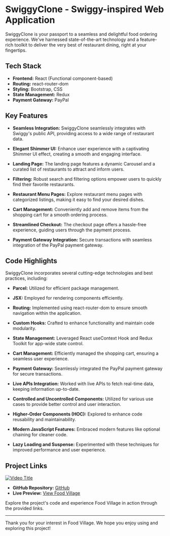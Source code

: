 # SwiggyClone - Swiggy-inspired Web Application

SwiggyClone is your passport to a seamless and delightful food ordering experience. We've harnessed state-of-the-art technology and a feature-rich toolkit to deliver the very best of restaurant dining, right at your fingertips.

## Tech Stack

- **Frontend:** React (Functional component-based)
- **Routing:** react-router-dom
- **Styling:** Bootstrap, CSS
- **State Management:** Redux 
- **Payment Gateway:** PayPal

## Key Features

- **Seamless Integration:** SwiggyClone seamlessly integrates with Swiggy's public API, providing access to a wide range of restaurant data.

- **Elegant Shimmer UI:** Enhance user experience with a captivating Shimmer UI effect, creating a smooth and engaging interface.

- **Landing Page:** The landing page features a dynamic Carousel and a curated list of restaurants to attract and inform users.

- **Filtering:** Robust search and filtering options empower users to quickly find their favorite restaurants.

- **Restaurant Menu Pages:** Explore restaurant menu pages with categorized listings, making it easy to find your desired dishes.

- **Cart Management:** Conveniently add and remove items from the shopping cart for a smooth ordering process.

- **Streamlined Checkout:** The checkout page offers a hassle-free experience, guiding users through the payment process.

- **Payment Gateway Integration:** Secure transactions with seamless integration of the PayPal payment gateway.

## Code Highlights

SwiggyClone incorporates several cutting-edge technologies and best practices, including:

- **Parcel:** Utilized for efficient package management.

- **JSX:** Employed for rendering components efficiently.

- **Routing:** Implemented using react-router-dom to ensure smooth navigation within the application.

- **Custom Hooks:** Crafted to enhance functionality and maintain code modularity.

- **State Management:** Leveraged React useContext Hook and Redux Toolkit for app-wide state control.

- **Cart Management:** Efficiently managed the shopping cart, ensuring a seamless user experience.

- **Payment Gateway:** Seamlessly integrated the PayPal payment gateway for secure transactions.

- **Live APIs Integration:** Worked with live APIs to fetch real-time data, keeping information up-to-date.

- **Controlled and Uncontrolled Components:** Utilized for various use cases to provide better control and user interaction.

- **Higher-Order Components (HOC):** Explored to enhance code reusability and maintainability.

- **Modern JavaScript Features:** Embraced modern features like optional chaining for cleaner code.

- **Lazy Loading and Suspense:** Experimented with these techniques for improved performance and user experience.

## Project Links

[![Video Title](https://drive.google.com/uc?export=view&id=1VD_0r9Ilf3lVZPWR7aEFSO74F53lP-pd)]()

- **GitHub Repository:** [GitHub](https://github.com/ShubhamJoshi1998/Swiggy_Clone)
- **Live Preview:** [View Food Village](https://sj-swiggy-clone.vercel.app/)

Explore the project's code and experience Food Village in action through the provided links.

---

Thank you for your interest in Food Village. We hope you enjoy using and exploring this project!
